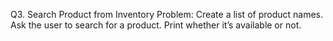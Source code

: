 Q3. Search Product from Inventory
Problem: Create a list of product names. Ask the user to search for a product. Print whether it’s available or not.